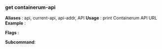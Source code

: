 
### get containerum-api

**Aliases**   :
  api, current-api, api-addr, API
**Usage**     :
 print Containerum API URL
**Example**   :
  
**Flags**     :
  
**Subcommand**:
  
